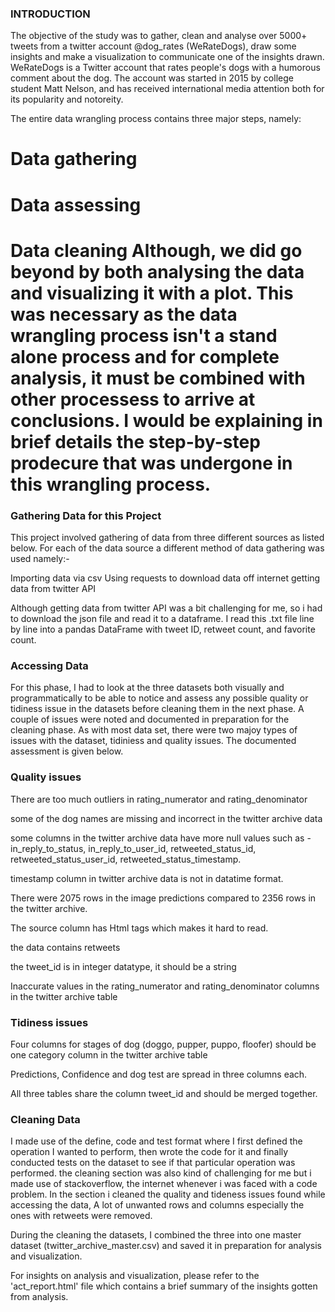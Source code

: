 ### INTRODUCTION

The objective of the study was to gather, clean and analyse over 5000+ tweets from a twitter account @dog_rates (WeRateDogs), draw some insights and make a visualization to communicate one of the insights drawn. WeRateDogs is a Twitter account that rates people's dogs with a humorous comment about the dog. The account was started in 2015 by college student Matt Nelson, and has received international media attention both for its popularity and notoreity.

The entire data wrangling process contains three major steps, namely:

# Data gathering
# Data assessing
# Data cleaning Although, we did go beyond by both analysing the data and visualizing it with a plot. This was necessary as the data wrangling process isn't a stand alone process and for complete analysis, it must be combined with other processess to arrive at conclusions. I would be explaining in brief details the step-by-step prodecure that was undergone in this wrangling process.
### Gathering Data for this Project
This project involved gathering of data from three different sources as listed below. For each of the data source a different method of data gathering was used namely:-

Importing data via csv Using requests to download data off internet getting data from twitter API

Although getting data from twitter API was a bit challenging for me, so i had to download the json file and read it to a dataframe. I read this .txt file line by line into a pandas DataFrame with tweet ID, retweet count, and favorite count.

### Accessing Data
For this phase, I had to look at the three datasets both visually and programmatically to be able to notice and assess any possible quality or tidiness issue in the datasets before cleaning them in the next phase. A couple of issues were noted and documented in preparation for the cleaning phase. As with most data set, there were two majoy types of issues with the dataset, tidiniess and quality issues. The documented assessment is given below.


### Quality issues
There are too much outliers in rating_numerator and rating_denominator

some of the dog names are missing and incorrect in the twitter archive data

some columns in the twitter archive data have more null values such as - in_reply_to_status, in_reply_to_user_id, retweeted_status_id, retweeted_status_user_id, retweeted_status_timestamp.

timestamp column in twitter archive data is not in datatime format.

There were 2075 rows in the image predictions compared to 2356 rows in the twitter archive.

The source column has Html tags which makes it hard to read.

the data contains retweets

the tweet_id is in integer datatype, it should be a string

Inaccurate values in the rating_numerator and rating_denominator columns in the twitter archive table

### Tidiness issues
Four columns for stages of dog (doggo, pupper, puppo, floofer) should be one category column in the twitter archive table

Predictions, Confidence and dog test are spread in three columns each.

All three tables share the column tweet_id and should be merged together.

### Cleaning Data
I made use of the define, code and test format where I first defined the operation I wanted to perform, then wrote the code for it and finally conducted tests on the dataset to see if that particular operation was performed. the cleaning section was also kind of challenging for me but i made use of stackoverflow, the internet whenever i was faced with a code problem. In the section i cleaned the quality and tideness issues found while accessing the data, A lot of unwanted rows and columns especially the ones with retweets were removed.

During the cleaning the datasets, I combined the three into one master dataset (twitter_archive_master.csv) and saved it in preparation for analysis and visualization.

For insights on analysis and visualization, please refer to the 'act_report.html' file which contains a brief summary of the insights gotten from analysis.
